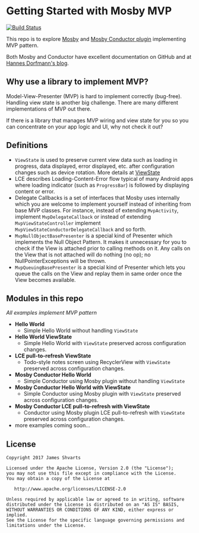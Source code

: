 # Getting Started with Mosby MVP

[![Build Status](https://travis-ci.org/jshvarts/MosbyMVP.svg?branch=master)](https://travis-ci.org/jshvarts/MosbyMVP)

This repo is to explore [Mosby](https://github.com/sockeqwe/mosby/) and [Mosby Conductor plugin](https://github.com/sockeqwe/mosby-conductor/) implementing MVP pattern.

Both Mosby and Conductor have excellent documentation on GitHub and at [Hannes Dorfmann's blog](http://hannesdorfmann.com/mosby/).
 
## Why use a library to implement MVP?

Model-View-Presenter (MVP) is hard to implement correctly (bug-free). Handling view state is another big challenge. There are many different implementations of MVP out there.

If there is a library that manages MVP wiring and view state for you so you can concentrate on your app logic and UI, why not check it out? 

## Definitions 
* `ViewState` is used to preserve current view data such as loading in progress, data displayed, error displayed, etc. after configuration changes such as device rotation. 
More details at [ViewState](http://hannesdorfmann.com/mosby/viewstate/)
* LCE describes Loading-Content-Error flow typical of many Android apps where loading indicator (such as `ProgressBar`) is followed by displaying content or error. 
* Delegate Callbacks is a set of interfaces that Mosby uses internally which you are welcome to implement yourself instead of inheriting from base MVP classes. For instance, instead of extending `MvpActivity`, implement `MvpDelegateCallback` or instead of extending `MvpViewStateController` implement `MvpViewStateConductorDelegateCallback` and so forth.
* `MvpNullObjectBasePresenter` is a special kind of Presenter which implements the Null Object Pattern. It makes it unnecessary for you to check if the View is attached prior to calling methods on it. Any calls on the View that is not attached will do nothing (no op); no NullPointerExceptions will be thrown.
* `MvpQueuingBasePresenter` is a special kind of Presenter which lets you queue the calls on the View and replay them in same order once the View becomes available.

## Modules in this repo

*All examples implement MVP pattern*

* **Hello World**
    * Simple Hello World without handling `ViewState`
* **Hello World ViewState**
    * Simple Hello World with `ViewState` preserved across configuration changes.
* **LCE pull-to-refresh ViewState**
    * Todo-style notes screen using RecyclerView with `ViewState` preserved across configuration changes.
* **Mosby Conductor Hello World**
    * Simple Conductor using Mosby plugin without handling `ViewState`
* **Mosby Conductor Hello World with ViewState**
    * Simple Conductor using Mosby plugin with `ViewState` preserved across configuration changes.
* **Mosby Conductor LCE pull-to-refresh with ViewState**
    * Conductor using Mosby plugin LCE pull-to-refresh with `ViewState` preserved across configuration changes.
* more examples coming soon...

## License

    Copyright 2017 James Shvarts

    Licensed under the Apache License, Version 2.0 (the "License");
    you may not use this file except in compliance with the License.
    You may obtain a copy of the License at

       http://www.apache.org/licenses/LICENSE-2.0

    Unless required by applicable law or agreed to in writing, software
    distributed under the License is distributed on an "AS IS" BASIS,
    WITHOUT WARRANTIES OR CONDITIONS OF ANY KIND, either express or implied.
    See the License for the specific language governing permissions and
    limitations under the License.
